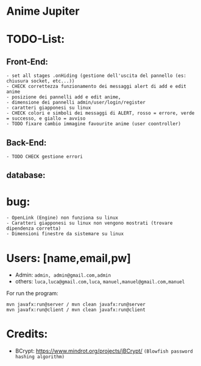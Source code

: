 # Anime Jupiter

# TODO-List:
## Front-End:
    - set all stages .onHiding (gestione dell'uscita del pannello (es: chiusura socket, etc...))
    - CHECK correttezza funzionamento dei messaggi alert di add e edit anime
    - posizione dei pannelli add e edit anime, 
    - dimensione dei pannelli admin/user/login/register
    - caratteri giapponesi su linux
    - CHECK colori e simboli dei messaggi di ALERT, rosso = errore, verde = successo, e giallo = avviso
    - TODO fixare cambio immagine favourite anime (user coontroller)
## Back-End:
    - TODO CHECK gestione errori
## database:
    


# bug:
    - OpenLink (Engine) non funziona su linux
    - Caratteri giapponesi su linux non vengono mostrati (trovare dipendenza corretta)
    - Dimensioni finestre da sistemare su linux


# Users: [name,email,pw]
- Admin: `admin, admin@gmail.com,admin`
- others: `luca,luca@gmail.com,luca`,
         `manuel,manuel@gmail.com,manuel`


For run the program: 
```
mvn javafx:run@server / mvn clean javafx:run@server
mvn javafx:run@client / mvn clean javafx:run@client 
```

# Credits:
- BCrypt: https://www.mindrot.org/projects/jBCrypt/  `(Blowfish password hashing algorithm)`

